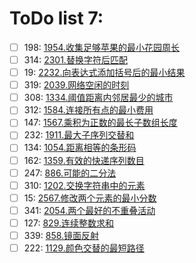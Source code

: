# ToDo list 7: 


- [ ] 198: 	 [1954.收集足够苹果的最小花园周长](https://leetcode.cn/problems/minimum-garden-perimeter-to-collect-enough-apples) 
- [ ] 314: 	 [2301.替换字符后匹配](https://leetcode.cn/problems/match-substring-after-replacement) 
- [ ] 19: 	 [2232.向表达式添加括号后的最小结果](https://leetcode.cn/problems/minimize-result-by-adding-parentheses-to-expression) 
- [ ] 319: 	 [2039.网络空闲的时刻](https://leetcode.cn/problems/the-time-when-the-network-becomes-idle) 
- [ ] 308: 	 [1334.阈值距离内邻居最少的城市](https://leetcode.cn/problems/find-the-city-with-the-smallest-number-of-neighbors-at-a-threshold-distance) 
- [ ] 312: 	 [1584.连接所有点的最小费用](https://leetcode.cn/problems/min-cost-to-connect-all-points) 
- [ ] 147: 	 [1567.乘积为正数的最长子数组长度](https://leetcode.cn/problems/maximum-length-of-subarray-with-positive-product) 
- [ ] 232: 	 [1911.最大子序列交替和](https://leetcode.cn/problems/maximum-alternating-subsequence-sum) 
- [ ] 134: 	 [1054.距离相等的条形码](https://leetcode.cn/problems/distant-barcodes) 
- [ ] 162: 	 [1359.有效的快递序列数目](https://leetcode.cn/problems/count-all-valid-pickup-and-delivery-options) 
- [ ] 247: 	 [886.可能的二分法](https://leetcode.cn/problems/possible-bipartition) 
- [ ] 310: 	 [1202.交换字符串中的元素](https://leetcode.cn/problems/smallest-string-with-swaps) 
- [ ] 15: 	 [2567.修改两个元素的最小分数](https://leetcode.cn/problems/minimum-score-by-changing-two-elements) 
- [ ] 341: 	 [2054.两个最好的不重叠活动](https://leetcode.cn/problems/two-best-non-overlapping-events) 
- [ ] 127: 	 [829.连续整数求和](https://leetcode.cn/problems/consecutive-numbers-sum) 
- [ ] 339: 	 [858.镜面反射](https://leetcode.cn/problems/mirror-reflection) 
- [ ] 222: 	 [1129.颜色交替的最短路径](https://leetcode.cn/problems/shortest-path-with-alternating-colors) 
